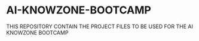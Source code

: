 # AI-KNOWZONE-BOOTCAMP
THIS REPOSITORY CONTAIN THE PROJECT FILES TO BE USED FOR THE AI KNOWZONE BOOTCAMP
